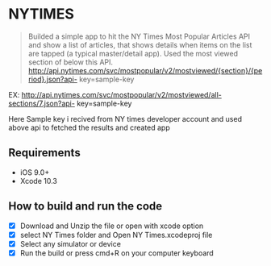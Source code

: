 # NYTIMES

> Builded a simple app to hit the NY Times Most Popular Articles API and show a list of articles, that shows details when items
on the list are tapped (a typical master/detail app). 
Used the most viewed section of below this API. 
http://api.nytimes.com/svc/mostpopular/v2/mostviewed/{section}/{period}.json?api- key=sample-key 

EX: http://api.nytimes.com/svc/mostpopular/v2/mostviewed/all-sections/7.json?api- key=sample-key 

Here Sample key i recived from NY times developer account and used above api to fetched the results and created app 



## Requirements

- iOS 9.0+
- Xcode 10.3



## How to build and run the code

- [x] Download and Unzip the file or open with xcode option
- [x] select NY Times folder and Open NY Times.xcodeproj file
- [x] Select any simulator or device 
- [x] Run the build or press cmd+R on your computer keyboard 
